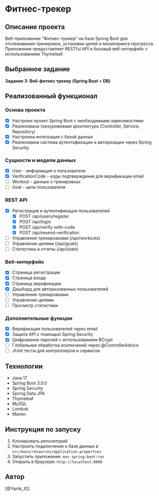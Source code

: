 # Фитнес-трекер

## Описание проекта
Веб-приложение "Фитнес-трекер" на базе Spring Boot для отслеживания тренировок, установки целей и мониторинга прогресса. Приложение предоставляет RESTful API и базовый веб-интерфейс с использованием Thymeleaf.

## Выбранное задание
**Задание 3: Веб-фитнес трекер (Spring Boot + DB)**

## Реализованный функционал

### Основа проекта
- [x] Настроен проект Spring Boot с необходимыми зависимостями
- [x] Реализована трехуровневая архитектура (Controller, Service, Repository)
- [x] Настроена интеграция с базой данных
- [x] Реализована система аутентификации и авторизации через Spring Security

### Сущности и модели данных
- [x] User - информация о пользователе
- [x] VerificationCode - коды подтверждения для верификации email
- [ ] Workout - данные о тренировках
- [ ] Goal - цели пользователя

### REST API
- [x] Регистрация и аутентификация пользователей
  - [x] POST /api/users/register
  - [x] POST /api/login
  - [x] POST /api/verify-with-code
  - [x] POST /api/resend-verification
- [ ] Управление тренировками (/api/workouts)
- [ ] Управление целями (/api/goals)
- [ ] Статистика и отчеты (/api/stats)

### Веб-интерфейс
- [x] Страница регистрации
- [x] Страница входа
- [x] Страница верификации
- [x] Дашборд для авторизованных пользователей
- [ ] Управление тренировками
- [ ] Управление целями
- [ ] Просмотр статистики

### Дополнительные функции
- [x] Верификация пользователей через email
- [x] Защита API с помощью Spring Security
- [x] Шифрование паролей с использованием BCrypt
- [ ] Глобальная обработка исключений через @ControllerAdvice
- [ ] JUnit тесты для контроллеров и сервисов

## Технологии
- Java 17
- Spring Boot 3.5.0
- Spring Security
- Spring Data JPA
- Thymeleaf
- MySQL
- Lombok
- Maven

## Инструкция по запуску
1. Клонировать репозиторий
2. Настроить подключение к базе данных в `src/main/resources/application.properties`
3. Запустить приложение: `mvn spring-boot:run`
4. Открыть в браузере: `http://localhost:8080`

## Автор
[@Yariik_IG] 